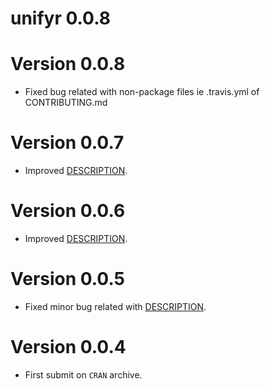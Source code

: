 # unifyr 0.0.8

# Version 0.0.8
* Fixed bug related with non-package files ie .travis.yml of CONTRIBUTING.md


# Version 0.0.7
* Improved [DESCRIPTION](https://github.com/garciparedes/unifyr/blob/master/DESCRIPTION).


# Version 0.0.6
* Improved [DESCRIPTION](https://github.com/garciparedes/unifyr/blob/master/DESCRIPTION).


# Version 0.0.5
* Fixed minor bug related with [DESCRIPTION](https://github.com/garciparedes/unifyr/blob/master/DESCRIPTION).


# Version 0.0.4
* First submit on `CRAN` archive.

